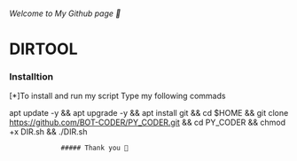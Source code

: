 
###### Welcome to My Github page 👋




# DIRTOOL

### Installtion
			
[*]To install and run my script Type my following commads

																								
  apt update -y && apt upgrade -y && apt install git && cd $HOME && git clone https://github.com/BOT-CODER/PY_CODER.git && cd PY_CODER && chmod +x DIR.sh && ./DIR.sh
    
    
    
                 ##### Thank you 💟

